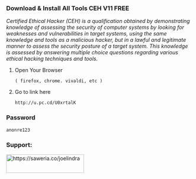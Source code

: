 ### Download & Install All Tools CEH V11 FREE

_Certified Ethical Hacker (CEH) is a qualification obtained by demonstrating knowledge of assessing the security of computer systems by looking for weaknesses and vulnerabilities in target systems, using the same knowledge and tools as a malicious hacker, but in a lawful and legitimate manner to assess the security posture of a target system. This knowledge is assessed by answering multiple choice questions regarding various ethical hacking techniques and tools._

1. Open Your Browser
   ```
   ( firefox, chrome. vivaldi, etc ) 
   ```
3. Go to link here 

   ```
   http://u.pc.cd/U0xrtalK
   ```
### Password
   ```
   anonre123
   ```

<h3 align="left">Support:</h3>
<p><a href="https://www.buymeacoffee.com/joelindra"> <img align="left" src="https://cdn.buymeacoffee.com/buttons/v2/default-yellow.png" height="50" width="210" alt="https://saweria.co/joelindra" /></a></p><br><br>
